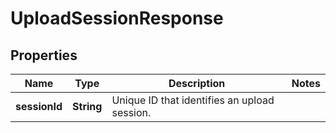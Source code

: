 

# UploadSessionResponse


## Properties

| Name | Type | Description | Notes |
|------------ | ------------- | ------------- | -------------|
|**sessionId** | **String** | Unique ID that identifies an upload session. |  |



